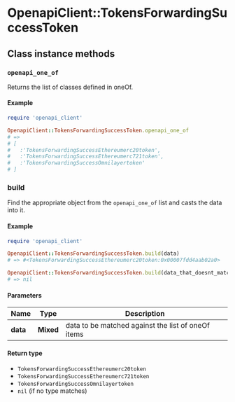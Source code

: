 # OpenapiClient::TokensForwardingSuccessToken

## Class instance methods

### `openapi_one_of`

Returns the list of classes defined in oneOf.

#### Example

```ruby
require 'openapi_client'

OpenapiClient::TokensForwardingSuccessToken.openapi_one_of
# =>
# [
#   :'TokensForwardingSuccessEthereumerc20token',
#   :'TokensForwardingSuccessEthereumerc721token',
#   :'TokensForwardingSuccessOmnilayertoken'
# ]
```

### build

Find the appropriate object from the `openapi_one_of` list and casts the data into it.

#### Example

```ruby
require 'openapi_client'

OpenapiClient::TokensForwardingSuccessToken.build(data)
# => #<TokensForwardingSuccessEthereumerc20token:0x00007fdd4aab02a0>

OpenapiClient::TokensForwardingSuccessToken.build(data_that_doesnt_match)
# => nil
```

#### Parameters

| Name | Type | Description |
| ---- | ---- | ----------- |
| **data** | **Mixed** | data to be matched against the list of oneOf items |

#### Return type

- `TokensForwardingSuccessEthereumerc20token`
- `TokensForwardingSuccessEthereumerc721token`
- `TokensForwardingSuccessOmnilayertoken`
- `nil` (if no type matches)

